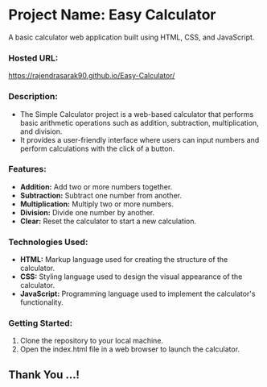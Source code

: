 
# Project Name: Easy Calculator
A basic calculator web application built using HTML, CSS, and JavaScript.

### Hosted URL:
https://rajendrasarak90.github.io/Easy-Calculator/

### Description:
- The Simple Calculator project is a web-based calculator that performs basic arithmetic operations such as addition, subtraction, multiplication, and division. 
- It provides a user-friendly interface where users can input numbers and perform calculations with the click of a button.

### Features:
- **Addition:** Add two or more numbers together.
- **Subtraction:** Subtract one number from another.
- **Multiplication:** Multiply two or more numbers.
- **Division:** Divide one number by another.
- **Clear:** Reset the calculator to start a new calculation.

### Technologies Used:
- **HTML:** Markup language used for creating the structure of the calculator.
- **CSS:** Styling language used to design the visual appearance of the calculator.
- **JavaScript:** Programming language used to implement the calculator's functionality.

### Getting Started:
1. Clone the repository to your local machine.
2. Open the index.html file in a web browser to launch the calculator.

## Thank You ...!

